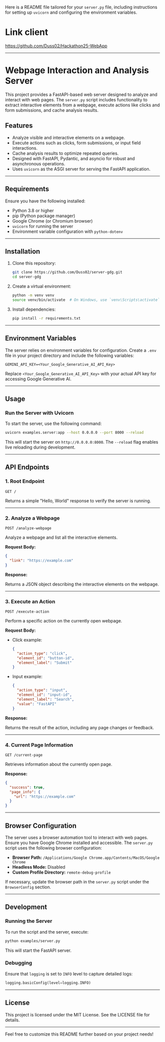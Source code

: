 Here is a README file tailored for your `server.py` file, including instructions for setting up `uvicorn` and configuring the environment variables.

# Link client
https://github.com/Duss02/Hackathon25-WebApp

---

# Webpage Interaction and Analysis Server

This project provides a FastAPI-based web server designed to analyze and interact with web pages. The `server.py` script includes functionality to extract interactive elements from a webpage, execute actions like clicks and form submissions, and cache analysis results.

## Features

- Analyze visible and interactive elements on a webpage.
- Execute actions such as clicks, form submissions, or input field interactions.
- Cache analysis results to optimize repeated queries.
- Designed with FastAPI, Pydantic, and asyncio for robust and asynchronous operations.
- Uses `uvicorn` as the ASGI server for serving the FastAPI application.

---

## Requirements

Ensure you have the following installed:

- Python 3.8 or higher
- pip (Python package manager)
- Google Chrome (or Chromium browser)
- `uvicorn` for running the server
- Environment variable configuration with `python-dotenv`

---

## Installation

1. Clone this repository:

   ```bash
   git clone https://github.com/Duss02/server-gdg.git
   cd server-gdg
   ```

2. Create a virtual environment:

   ```bash
   python -m venv venv
   source venv/bin/activate  # On Windows, use `venv\Scripts\activate`
   ```

3. Install dependencies:

   ```bash
   pip install -r requirements.txt
   ```

---

## Environment Variables

The server relies on environment variables for configuration. Create a `.env` file in your project directory and include the following variables:

```env
GEMINI_API_KEY=<Your_Google_Generative_AI_API_Key>
```

Replace `<Your_Google_Generative_AI_API_Key>` with your actual API key for accessing Google Generative AI.

---

## Usage

### Run the Server with Uvicorn

To start the server, use the following command:

```bash
uvicorn examples.server:app --host 0.0.0.0 --port 8000 --reload
```

This will start the server on `http://0.0.0.0:8000`. The `--reload` flag enables live reloading during development.

---

## API Endpoints

### 1. **Root Endpoint**

```http
GET /
```

Returns a simple "Hello, World" response to verify the server is running.

---

### 2. **Analyze a Webpage**

```http
POST /analyze-webpage
```

Analyze a webpage and list all the interactive elements.

**Request Body:**

```json
{
  "link": "https://example.com"
}
```

**Response:**

Returns a JSON object describing the interactive elements on the webpage.

---

### 3. **Execute an Action**

```http
POST /execute-action
```

Perform a specific action on the currently open webpage.

**Request Body:**

- Click example:

  ```json
  {
    "action_type": "click",
    "element_id": "button-id",
    "element_label": "Submit"
  }
  ```

- Input example:

  ```json
  {
    "action_type": "input",
    "element_id": "input-id",
    "element_label": "Search",
    "value": "FastAPI"
  }
  ```

**Response:**

Returns the result of the action, including any page changes or feedback.

---

### 4. **Current Page Information**

```http
GET /current-page
```

Retrieves information about the currently open page.

**Response:**

```json
{
  "success": true,
  "page_info": {
    "url": "https://example.com"
  }
}
```

---

## Browser Configuration

The server uses a browser automation tool to interact with web pages. Ensure you have Google Chrome installed and accessible. The `server.py` script uses the following browser configuration:

- **Browser Path:** `/Applications/Google Chrome.app/Contents/MacOS/Google Chrome`
- **Headless Mode:** Disabled
- **Custom Profile Directory:** `remote-debug-profile`

If necessary, update the browser path in the `server.py` script under the `BrowserConfig` section.

---

## Development

### Running the Server

To run the script and the server, execute:

```bash
python examples/server.py
```

This will start the FastAPI server.

### Debugging

Ensure that `logging` is set to `INFO` level to capture detailed logs:

```python
logging.basicConfig(level=logging.INFO)
```

---

## License

This project is licensed under the MIT License. See the LICENSE file for details.

---

Feel free to customize this README further based on your project needs!
